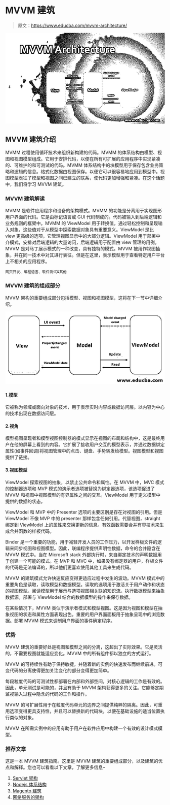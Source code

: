 # MVVM 建筑

> 原文：<https://www.educba.com/mvvm-architecture/>

![MVVM Architecture](img/3452ba84baff14ae5910b8a7a64cbbbe.png)



## MVVM 建筑介绍

MVMM 过程使用循环技术来组织新构建的代码。MVMM 的体系结构由模型、视图和视图模型组成。它用于安排代码，以便在所有可扩展的应用程序中实现紧凑的、可维护的和可测试的代码。MVMM 体系结构中的块模型用于保存包含业务策略和逻辑的信息。格式化数据由视图保存。以便它可以很容易地应用到模型中。视图模型表征了模型和视图之间已建立的联系，使代码更加增强和紧凑。在这个话题中，我们将学习 MVVM 建筑。

### MVVM 建筑解读

MVMM 是软件应用程序和设备的架构模式。MVMM 的功能是分离用于实现图形用户界面的代码。它是由标记语言或 GUI 代码制成的。代码被输入到后端逻辑和业务规则的框架中。MVMM 的 ViewModel 用于转换值，通过轻松控制和呈现输入对象，这些值对于从模型中探索数据对象具有重要意义。ViewModel 是比 view 更高级的选项，它管理视图显示中的大部分逻辑。ViewModel 用于部署中介模式，安排对后端逻辑的大量访问，后端逻辑用于配置由 view 管理的用例。MVVM 是对马丁展示模式的一种改变，具有独特的模式。MVVM 被用作视图抽象，并在同一技术中对其进行表征。但是在这里，表示模型用于查看特定用户平台上不相关的应用程序。

<small>网页开发、编程语言、软件测试&其他</small>

### MVVM 建筑的组成部分

MVVM 架构的重要组成部分包括模型、视图和视图模型，这将在下一节中详细介绍。

![Component of MVVM Architecture](img/41a4985ce6dfe391e33f1e9342c3be42.png)



#### 1.模型

它被称为领域或面向对象的技术，用于表示实时内容或数据访问层。以内容为中心的技术出现在数据访问层。

#### 2.视角

模型视图呈现者和模型视图控制器的模式显示在视图的布局和结构中，这是最终用户在他的屏幕上看到的内容。它扩展了接收用户交互的模型表示，并通过数据绑定属性(如事件回调)将视图管理中的点击、键盘、手势转发给模型。视图模型和视图提供了链接。

#### 3.视图模型

ViewModel 探索视图的抽象，以禁止公共命令和属性。在 MVVM 中，MVC 模式的控制器选项和 MVP 模式的演示者选项被替换为绑定器选项，该选项促进了 MVVM 和视图中视图模型的有界属性之间的交互。ViewModel 用于定义模型中提供的数据的状态。

ViewModel 和 MVP 中的 Presenter 选项的主要区别是存在对视图的引用。但是 ViewModel 不像 MVP 中的 presenter 那样包含任何引用。代替视图，straight 绑定到 ViewModel 上的属性来交换更新的信息。有效函数需要合并有界技术来生成合并函数的样板代码。

Binder 是一个重要的功能，用于减轻开发人员的工作压力，以开发样板文件的逻辑来同步视图和视图模型。因此，联编程序提供声明性数据，命令的合并隐含在 MVVM 模式中。当在 Microsoft stack 外部执行时，来自绑定技术的声明数据用于创建一个可能的模式。在 MVP 和 MVC 中，如果没有绑定器的用户，样板文件的代码是无法编译的，所以他们更喜欢使用其他工具来生成代码。

MVVM 的建筑模式允许快速反应变得更适应过程中发生的波动。MVVM 模式中的重要角色是读取，读取模型和数据模型。读取的选项用于激活关于用户动作和状态的视图模型。阅读模型用于展示与选项视图相关联的知识流。执行数据模型来抽象数据源。部署与 ViewModel 结合的数据模型的操作来保存数据。

在某些情况下，MVVM 类似于演示者模式和模型视图。这是因为视图和模型在抽象视图的状态和属性方面表现出色。重要的用户界面面板用于抽象呈现中的浏览数据。部署 MVVM 模式来调制用户界面的事件确定程序。

### 优势

MVVM 建筑的重要好处是视图和模型之间的分离，这超出了实际效果。它是灵活的，不需要视图就能适应变化。MVVM 中的所有组件都以独立的方式运行。

MVVM 的可持续性有助于保持敏捷，并随着新的实例的快速发布而继续前进。可变代码的分离使得更加关注变化的部分变得更加简单。

每段粒度代码的可测试性都部署在内部和外部空间，对核心逻辑的工作是有效的。因此，单元测试是可能的，并且有助于 MVVM 架构获得更多的关注。它能够定期监视输入过程中隐含的代码的工作和操作。

MVVM 的可扩展性用于在粒度代码单元的边界之间提供纯粹的隔离。因此，可重用选项变得更具支持性，并且可以替换新的代码块，以便在基础设施的适当位置执行类似的对象。

MVVM 在所需实例中的应用有助于用户在软件应用中构建一个有效的设计模式模型。

### 推荐文章

这是一本 MVVM 建筑指南。这里是 MVVM 建筑的重要组成部分，以及建筑的优点和解释。您也可以看看以下文章，了解更多信息–

1.  [Servlet 架构](https://www.educba.com/servlet-architecture/)
2.  [Nodejs 体系结构](https://www.educba.com/nodejs-architecture/)
3.  [Magento 建筑](https://www.educba.com/magento-architecture/)
4.  [网络服务的架构](https://www.educba.com/architecture-of-web-services/)





